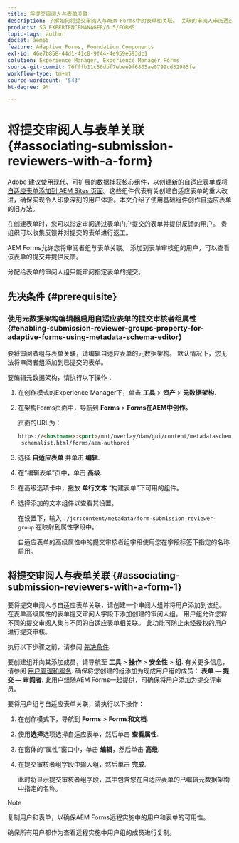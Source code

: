 ```yaml
---
title: 将提交审阅人与表单关联
description: 了解如何将提交审阅人与AEM Forms中的表单相关联。 关联的审阅人审阅通过Forms Portal提交的表单。
products: SG_EXPERIENCEMANAGER/6.5/FORMS
topic-tags: author
docset: aem65
feature: Adaptive Forms, Foundation Components
exl-id: 46e7b858-44d1-41c8-9f44-4e959e593dc1
solution: Experience Manager, Experience Manager Forms
source-git-commit: 76fffb11c56dbf7ebee9f6805ae0799cd32985fe
workflow-type: tm+mt
source-wordcount: '543'
ht-degree: 9%

---
```


# 将提交审阅人与表单关联 {#associating-submission-reviewers-with-a-form}

<span class="preview">Adobe 建议使用现代、可扩展的数据捕获[核心组件](https://experienceleague.adobe.com/docs/experience-manager-core-components/using/adaptive-forms/introduction.html)，以[创建新的自适应表单](/help/forms/using/create-an-adaptive-form-core-components.md)或[将自适应表单添加到 AEM Sites 页面](/help/forms/using/create-or-add-an-adaptive-form-to-aem-sites-page.md)。这些组件代表有关创建自适应表单的重大改进，确保实现令人印象深刻的用户体验。本文介绍了使用基础组件创作自适应表单的旧方法。</span>

在创建表单时，您可以指定审阅通过表单门户提交的表单并提供反馈的用户。 贵组织可以收集反馈并对提交的表单进行返工。

AEM Forms允许您将审阅者组与表单关联。 添加到表单审核组的用户，可以查看该表单的提交并提供反馈。

分配给表单的审阅人组只能审阅指定表单的提交。

## 先决条件 {#prerequisite}

### 使用元数据架构编辑器启用自适应表单的提交审核者组属性 {#enabling-submission-reviewer-groups-property-for-adaptive-forms-using-metadata-schema-editor}

要将审阅者组与表单关联，请编辑自适应表单的元数据架构。 默认情况下，您无法将审阅者组添加到已提交的表单。

要编辑元数据架构，请执行以下操作：

1. 在创作模式的Experience Manager下，单击 **工具** > **资产** > **元数据架构**.
1. 在架构Forms页面中，导航到 **Forms** > **Forms在AEM中创作。**

   页面的URL为：

   ```html
   https://<hostname>:<port>/mnt/overlay/dam/gui/content/metadataschemaeditor/
    schemalist.html/forms/aem-authored
   ```

1. 选择 **自适应表单** 并单击 **编辑**.
1. 在“编辑表单”页中，单击 **高级**.
1. 在高级选项卡中，拖放 **单行文本** “构建表单”下可用的组件。
1. 选择添加的文本组件以查看其设置。

   在设置下，输入 `./jcr:content/metadata/form-submission-reviewer-group` 在映射到属性字段中。

   自适应表单的高级属性中的提交审核者组字段使用您在字段标签下指定的名称启用。

## 将提交审阅人与表单关联 {#associating-submission-reviewers-with-a-form-1}

要将提交审阅人与自适应表单关联，请创建一个审阅人组并将用户添加到该组。 在表单高级属性的表单提交审阅人字段下添加创建的审阅人组。
用户组允许您将不同的提交审阅人集与不同的自适应表单相关联。 此功能可防止未经授权的用户进行提交审核。

执行以下步骤之前，请参阅 [先决条件](../../forms/using/adding-reviewers-form.md#prerequisite).

要创建组并向其添加成员，请导航至 **工具** > **操作** > **安全性** > **组**.
有关更多信息，请参阅 [用户管理和服务](/help/sites-administering/security.md).
确保将您创建的组添加为现成用户组的成员： **表单 — 提交 — 审阅者**. 此用户组随AEM Forms一起提供，可确保将用户添加为提交评审员。

要将用户组与自适应表单关联，请执行以下操作：

1. 在创作模式下，导航到 **Forms** > **Forms和文档**.
1. 使用**选择**选项选择自适应表单，然后单击 **查看属性**.
1. 在窗体的“属性”窗口中，单击 **编辑**，然后单击 **高级**.
1. 在提交审核者组字段中输入组，然后单击 **完成**.

   此时将显示提交审核者组字段，其中包含您在自适应表单的已编辑元数据架构中指定的名称。

>[!NOTE]
>
>复制用户和表单，以确保AEM Forms远程实施中的用户和表单的可用性。
>
>确保所有用户都作为查看远程实施中用户组的成员进行复制。

